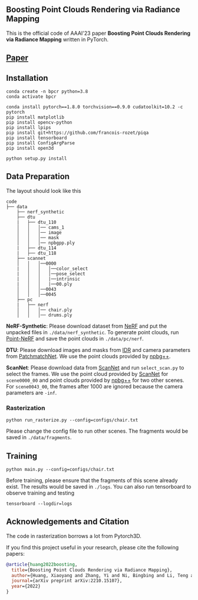## Boosting Point Clouds Rendering via Radiance Mapping

This is the official code of AAAI'23 paper **Boosting Point Clouds Rendering via Radiance Mapping** written in PyTorch.

## [Paper](https://arxiv.org/abs/2210.15107)

## Installation

```
conda create -n bpcr python=3.8
conda activate bpcr

conda install pytorch==1.8.0 torchvision==0.9.0 cudatoolkit=10.2 -c pytorch
pip install matplotlib
pip install opencv-python
pip install lpips
pip install git+https://github.com/francois-rozet/piqa
pip install tensorboard
pip install ConfigArgParse
pip install open3d

python setup.py install
```

## Data Preparation

The layout should look like this

```
code
├── data
    ├── nerf_synthetic
    ├── dtu
    |   ├── dtu_110
    │   │   │── cams_1
    │   │   │── image
    │   │   │── mask
    │   │   │── npbgpp.ply
    |   ├── dtu_114
    |   ├── dtu_118
    ├── scannet
    │   │   │──0000
    |   │   │   │──color_select
    |   │   │   │──pose_select
    |   │   │   |──intrinsic
    |   │   │   |──00.ply
    │   │   │──0043
    │   │   │──0045
    ├── pc
    |   ├── nerf
    │   │   │── chair.ply
    │   │   │── drums.ply  

```

**NeRF-Synthetic**: Please download dataset from [NeRF](https://github.com/bmild/nerf) and put the unpacked files in ``./data/nerf_synthetic``. To generate point clouds, run [Point-NeRF](https://github.com/Xharlie/pointnerf) and save the point clouds in ``./data/pc/nerf``.

**DTU**: Please download images and masks from [IDR](https://github.com/lioryariv/idr) and camera parameters from [PatchmatchNet](https://github.com/FangjinhuaWang/PatchmatchNet). We use the point clouds provided by [npbg++](https://github.com/rakhimovv/npbgpp).

**ScanNet**: Please download data from [ScanNet](http://www.scan-net.org/) and run ``select_scan.py`` to select the frames. We use the point cloud provided by [ScanNet](http://www.scan-net.org/) for ``scene0000_00`` and point clouds provided by [npbg++](https://github.com/rakhimovv/npbgpp) for two other scenes. For ``scene0043_00``, the frames after 1000 are ignored because the camera parameters are ``-inf``.

### Rasterization

```
python run_rasterize.py --config=configs/chair.txt
```

Please change the config file to run other scenes. The fragments would be saved in ``./data/fragments``.

## Training

```
python main.py --config=configs/chair.txt
```

Before training, please ensure that the fragments of this scene already exist. The results would be saved in ``./logs``. You can also run tensorboard to observe training and testing

```
tensorboard --logdir=logs
```

## Acknowledgements and Citation

The code in rasterization borrows a lot from Pytorch3D.

If you find this project useful in your research, please cite the following papers:

```bibtex
@article{huang2022boosting,
  title={Boosting Point Clouds Rendering via Radiance Mapping},
  author={Huang, Xiaoyang and Zhang, Yi and Ni, Bingbing and Li, Teng and Chen, Kai and Zhang, Wenjun},
  journal={arXiv preprint arXiv:2210.15107},
  year={2022}
}
```

